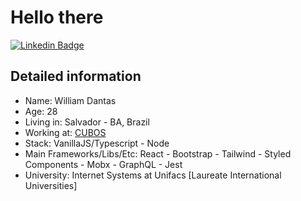 # Hello there

[![Linkedin Badge](https://img.shields.io/badge/-LinkedIn-blue?style=flat-square&logo=Linkedin&logoColor=white&link=https://www.linkedin.com/in/larissa-dantas-8490baa1/)](https://www.linkedin.com/in/larissa-dantas-8490baa1/)


## Detailed information
- Name: William Dantas
- Age: 28
- Living in: Salvador - BA, Brazil
- Working at: [CUBOS](https://cubos.io/)
- Stack: VanillaJS/Typescript - Node
- Main Frameworks/Libs/Etc: React - Bootstrap - Tailwind - Styled Components - Mobx - GraphQL - Jest
- University: Internet Systems at Unifacs [Laureate International Universities] 
